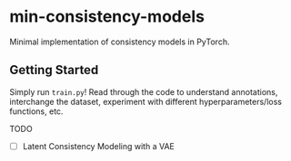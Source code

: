 # min-consistency-models

Minimal implementation of consistency models in PyTorch.

## Getting Started

Simply run `train.py`! Read through the code to understand annotations, interchange the dataset, experiment with different hyperparameters/loss functions, etc.

TODO
- [ ] Latent Consistency Modeling with a VAE
